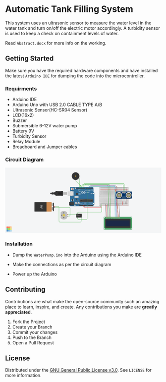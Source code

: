 # Automatic Tank Filling System

This system uses an ultrasonic sensor to measure the water level in the water tank and turn on/off the electric motor accordingly. A turbidity sensor is used to keep a check on containment levels of water.

Read `Abstract.docx` for more info on the working.

## Getting Started

Make sure you have the required hardware components and have installed the latest `Arduino IDE` for dumping the code into the microcontroller.

### Requirments

- Arduino IDE
- Arduino Uno with USB 2.0 CABLE TYPE A/B
- Ultrasonic Sensor(HC-SR04 Sensor)
- LCD(16x2)
- Buzzer
- Submersible 6-12V water pump
- Battery 9V
- Turbidity Sensor
- Relay Module
- Breadboard and Jumper cables

### Circuit Diagram

![Automatic-Tank-Filling-System](files/Automatic-Tank-Filling-System.png)

### Installation

- Dump the `WaterPump.ino` into the Arduino using the Arduino IDE

- Make the connections as per the circuit diagram

- Power up the Arduino

## Contributing

Contributions are what make the open-source community such an amazing place to learn, inspire, and create. Any contributions you make are **greatly appreciated**.

1. Fork the Project
2. Create your Branch
3. Commit your changes
4. Push to the Branch
5. Open a Pull Request

## License

Distributed under the [GNU General Public License v3.0](https://choosealicense.com/licenses/gpl-3.0/). See `LICENSE` for more information.